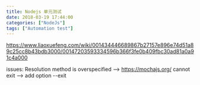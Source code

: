 ```yaml
---
title: Nodejs 单元测试
date: 2018-03-19 17:44:00
categories: ["NodeJs"]
tags: ["Automation test"]
---
```


https://www.liaoxuefeng.com/wiki/001434446689867b27157e896e74d51a89c25cc8b43bdb3000/00147203593334596b366f3fe0b409fbc30ad81a0a91c4a000

issues:
Resolution method is overspecified --> https://mochajs.org/
cannot exit -->   add option --exit